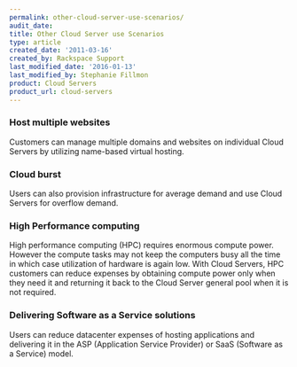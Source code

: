 ```yaml
---
permalink: other-cloud-server-use-scenarios/
audit_date:
title: Other Cloud Server use Scenarios
type: article
created_date: '2011-03-16'
created_by: Rackspace Support
last_modified_date: '2016-01-13'
last_modified_by: Stephanie Fillmon
product: Cloud Servers
product_url: cloud-servers
---
```


### Host multiple websites

Customers can manage multiple domains and websites on individual Cloud
Servers by utilizing name-based virtual hosting.

### Cloud burst

Users can also provision infrastructure for average demand and use Cloud
Servers for overflow demand.

### High Performance computing

High performance computing (HPC) requires enormous compute power.
However the compute tasks may not keep the computers busy all the time
in which case utilization of hardware is again low. With Cloud Servers,
HPC customers can reduce expenses by obtaining compute power only when
they need it and returning it back to the Cloud Server general pool when
it is not required.

### Delivering Software as a Service solutions

Users can reduce datacenter expenses of hosting applications and
delivering it in the ASP (Application Service Provider) or SaaS
(Software as a Service) model.
